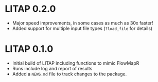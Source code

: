 # LITAP 0.2.0

- Major speed improvements, in some cases as much as 30x faster!
- Added support for multiple input file types (`?load_file` for details)

# LITAP 0.1.0

- Initial build of LITAP including functions to mimic FlowMapR
- Runs include log and report of results
- Added a `NEWS.md` file to track changes to the package.



